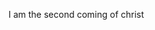 I am the second coming of christ

<!---
BritishAmericqn/BritishAmericqn is a ✨ special ✨ repository because its `README.md` (this file) appears on your GitHub profile.
You can click the Preview link to take a look at your changes.
--->

